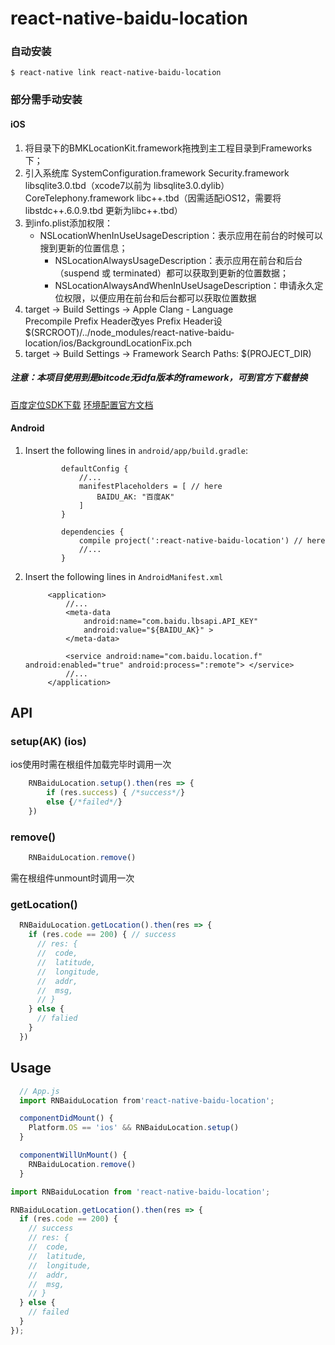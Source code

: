 
# react-native-baidu-location

### 自动安装

`$ react-native link react-native-baidu-location`

### 部分需手动安装

#### iOS
1. 将目录下的BMKLocationKit.framework拖拽到主工程目录到Frameworks下；
2. 引入系统库
    SystemConfiguration.framework
		Security.framework
		libsqlite3.0.tbd（xcode7以前为 libsqlite3.0.dylib）
		CoreTelephony.framework
		libc++.tbd（因需适配iOS12，需要将libstdc++.6.0.9.tbd 更新为libc++.tbd）
3. 到info.plist添加权限：
    - NSLocationWhenInUseUsageDescription：表示应用在前台的时候可以搜到更新的位置信息；
	  - NSLocationAlwaysUsageDescription：表示应用在前台和后台（suspend 或 terminated）都可以获取到更新的位置数据；
	  - NSLocationAlwaysAndWhenInUseUsageDescription：申请永久定位权限，以便应用在前台和后台都可以获取位置数据
4. target -> Build Settings -> Apple Clang - Language  
    Precompile Prefix Header改yes
		Prefix Header设 $(SRCROOT)/../node_modules/react-native-baidu-location/ios/BackgroundLocationFix.pch
5. target -> Build Settings -> Framework Search Paths: $(PROJECT_DIR)
##### 注意：本项目使用到是bitcode无idfa版本的framework，可到官方下载替换
[百度定位SDK下载](http://lbsyun.baidu.com/index.php?title=ios-locsdk/getsdk-ios-download)
[环境配置官方文档](http://lbsyun.baidu.com/index.php?title=ios-locsdk/guide/create-project/manual-create)


#### Android
1. Insert the following lines in `android/app/build.gradle`:
  	```
			defaultConfig {
				//...
				manifestPlaceholders = [ // here
					BAIDU_AK: "百度AK"
				]
			}

			dependencies {
				compile project(':react-native-baidu-location') // here
				//...
			}
  	```
2. Insert the following lines in `AndroidManifest.xml`
		
			<application>
				//...
				<meta-data
					android:name="com.baidu.lbsapi.API_KEY"
					android:value="${BAIDU_AK}" >
				</meta-data>
				
				<service android:name="com.baidu.location.f" android:enabled="true" android:process=":remote"> </service>
				//...
			</application>
		

## API
### setup(AK) (ios)
ios使用时需在根组件加载完毕时调用一次
```javascript
	RNBaiduLocation.setup().then(res => {
		if (res.success) { /*success*/}
		else {/*failed*/}
	})
```
### remove()
```javascript
	RNBaiduLocation.remove()
```
需在根组件unmount时调用一次
### getLocation()
```javascript
  RNBaiduLocation.getLocation().then(res => {
    if (res.code == 200) { // success
      // res: {
      //  code,
      //  latitude,
      //  longitude,
      //  addr,
      //  msg,
      // }
    } else {
      // falied
    }
  })
```


## Usage
```javascript
  // App.js
  import RNBaiduLocation from'react-native-baidu-location';

  componentDidMount() {
    Platform.OS == 'ios' && RNBaiduLocation.setup()
  }

  componentWillUnMount() {
    RNBaiduLocation.remove()
  }
```


```javascript
import RNBaiduLocation from 'react-native-baidu-location';

RNBaiduLocation.getLocation().then(res => {
  if (res.code == 200) {
    // success
    // res: {
    //  code,
    //  latitude,
    //  longitude,
    //  addr,
    //  msg,
    // }
  } else {
    // failed
  }
});

```
  
